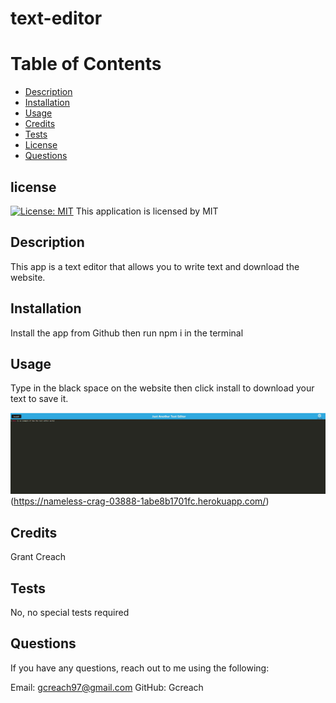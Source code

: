 # text-editor

# Table of Contents
- [Description](#description)
- [Installation](#installation)
- [Usage](#usage)
- [Credits](#credits)
- [Tests](#tests)
- [License](#license)
- [Questions](#questions)

## license 
    
  [![License: MIT](https://img.shields.io/badge/License-MIT-yellow.svg)](https://opensource.org/licenses/MIT)
This application is licensed by MIT


## Description

This app is a text editor that allows you to write text and download the website.

## Installation

Install the app from Github then run npm i in the terminal

## Usage

Type in the black space on the website then click install to download your text to save it.

![website](./client/dist/assets/IMG.JPG)(https://nameless-crag-03888-1abe8b1701fc.herokuapp.com/)

## Credits

Grant Creach

## Tests 

No, no special tests required

## Questions 

If you have any questions, reach out to me using the following:

Email: gcreach97@gmail.com
GitHub: Gcreach